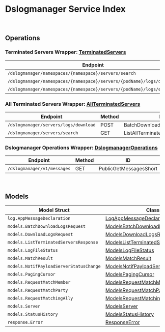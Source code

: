 # Dslogmanager Service Index

&nbsp;

## Operations

### Terminated Servers Wrapper:  [TerminatedServers](../services-api/pkg/service/dslogmanager/terminatedServers.go)
| Endpoint | Method | ID | Class | Wrapper |
|---|---|---|---|---|
| `/dslogmanager/namespaces/{namespace}/servers/search` | GET | ListTerminatedServersShort | [ListTerminatedServersShort](../dslogmanager-sdk/pkg/dslogmanagerclient/terminated_servers/terminated_servers_client.go) | [ListTerminatedServersShort](../services-api/pkg/service/dslogmanager/terminatedServers.go) |
| `/dslogmanager/namespaces/{namespace}/servers/{podName}/logs/download` | GET | DownloadServerLogsShort | [DownloadServerLogsShort](../dslogmanager-sdk/pkg/dslogmanagerclient/terminated_servers/terminated_servers_client.go) | [DownloadServerLogsShort](../services-api/pkg/service/dslogmanager/terminatedServers.go) |
| `/dslogmanager/namespaces/{namespace}/servers/{podName}/logs/exists` | GET | CheckServerLogsShort | [CheckServerLogsShort](../dslogmanager-sdk/pkg/dslogmanagerclient/terminated_servers/terminated_servers_client.go) | [CheckServerLogsShort](../services-api/pkg/service/dslogmanager/terminatedServers.go) |

### All Terminated Servers Wrapper:  [AllTerminatedServers](../services-api/pkg/service/dslogmanager/allTerminatedServers.go)
| Endpoint | Method | ID | Class | Wrapper |
|---|---|---|---|---|
| `/dslogmanager/servers/logs/download` | POST | BatchDownloadServerLogsShort | [BatchDownloadServerLogsShort](../dslogmanager-sdk/pkg/dslogmanagerclient/all_terminated_servers/all_terminated_servers_client.go) | [BatchDownloadServerLogsShort](../services-api/pkg/service/dslogmanager/allTerminatedServers.go) |
| `/dslogmanager/servers/search` | GET | ListAllTerminatedServersShort | [ListAllTerminatedServersShort](../dslogmanager-sdk/pkg/dslogmanagerclient/all_terminated_servers/all_terminated_servers_client.go) | [ListAllTerminatedServersShort](../services-api/pkg/service/dslogmanager/allTerminatedServers.go) |

### Dslogmanager Operations Wrapper:  [DslogmanagerOperations](../services-api/pkg/service/dslogmanager/dslogmanagerOperations.go)
| Endpoint | Method | ID | Class | Wrapper |
|---|---|---|---|---|
| `/dslogmanager/v1/messages` | GET | PublicGetMessagesShort | [PublicGetMessagesShort](../dslogmanager-sdk/pkg/dslogmanagerclient/dslogmanager_operations/dslogmanager_operations_client.go) | [PublicGetMessagesShort](../services-api/pkg/service/dslogmanager/dslogmanagerOperations.go) |


&nbsp;  

## Models

| Model Struct | Class |
|---|---|
| `log.AppMessageDeclaration` | [LogAppMessageDeclaration ](../dslogmanager-sdk/pkg/dslogmanagerclientmodels/log_app_message_declaration.go) |
| `models.BatchDownloadLogsRequest` | [ModelsBatchDownloadLogsRequest ](../dslogmanager-sdk/pkg/dslogmanagerclientmodels/models_batch_download_logs_request.go) |
| `models.DownloadLogsRequest` | [ModelsDownloadLogsRequest ](../dslogmanager-sdk/pkg/dslogmanagerclientmodels/models_download_logs_request.go) |
| `models.ListTerminatedServersResponse` | [ModelsListTerminatedServersResponse ](../dslogmanager-sdk/pkg/dslogmanagerclientmodels/models_list_terminated_servers_response.go) |
| `models.LogFileStatus` | [ModelsLogFileStatus ](../dslogmanager-sdk/pkg/dslogmanagerclientmodels/models_log_file_status.go) |
| `models.MatchResult` | [ModelsMatchResult ](../dslogmanager-sdk/pkg/dslogmanagerclientmodels/models_match_result.go) |
| `models.NotifPayloadServerStatusChange` | [ModelsNotifPayloadServerStatusChange ](../dslogmanager-sdk/pkg/dslogmanagerclientmodels/models_notif_payload_server_status_change.go) |
| `models.PagingCursor` | [ModelsPagingCursor ](../dslogmanager-sdk/pkg/dslogmanagerclientmodels/models_paging_cursor.go) |
| `models.RequestMatchMember` | [ModelsRequestMatchMember ](../dslogmanager-sdk/pkg/dslogmanagerclientmodels/models_request_match_member.go) |
| `models.RequestMatchParty` | [ModelsRequestMatchParty ](../dslogmanager-sdk/pkg/dslogmanagerclientmodels/models_request_match_party.go) |
| `models.RequestMatchingAlly` | [ModelsRequestMatchingAlly ](../dslogmanager-sdk/pkg/dslogmanagerclientmodels/models_request_matching_ally.go) |
| `models.Server` | [ModelsServer ](../dslogmanager-sdk/pkg/dslogmanagerclientmodels/models_server.go) |
| `models.StatusHistory` | [ModelsStatusHistory ](../dslogmanager-sdk/pkg/dslogmanagerclientmodels/models_status_history.go) |
| `response.Error` | [ResponseError ](../dslogmanager-sdk/pkg/dslogmanagerclientmodels/response_error.go) |
